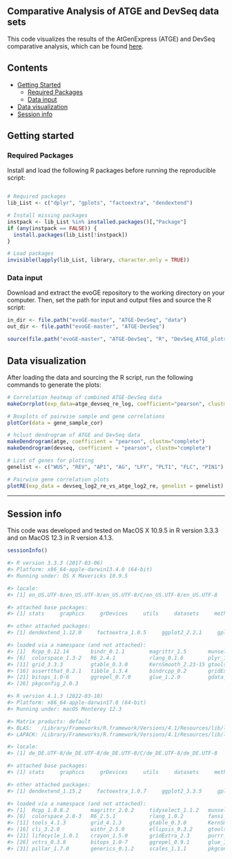 ## Comparative Analysis of ATGE and DevSeq data sets

This code visualizes the results of the AtGenExpress (ATGE) and DevSeq comparative analysis, which can be found [here](https://github.com/schustischuster/ATGE-DevSeq).


## Contents

* [Getting Started](#getting-started)
  * [Required Packages](#required-packages)
  * [Data input](#data-input)
* [Data visualization](#data-visualization)
* [Session info](#session-info)


## Getting started


### Required Packages
Install and load the following R packages before running the reproducible script:

```R

# Required packages
lib_List <- c("dplyr", "gplots", "factoextra", "dendextend")

# Install missing packages
instpack <- lib_List %in% installed.packages()[,"Package"]
if (any(instpack == FALSE)) {
  install.packages(lib_List[!instpack])
}

# Load packages
invisible(lapply(lib_List, library, character.only = TRUE))

```
  
### Data input
Download and extract the evoGE repository to the working directory on your computer. Then, set the path for input and output files and source the R script:

```R
in_dir <- file.path("evoGE-master", "ATGE-DevSeq", "data")
out_dir <- file.path("evoGE-master", "ATGE-DevSeq")

source(file.path("evoGE-master", "ATGE-DevSeq", "R", "DevSeq_ATGE_plots.R"))

```

## Data visualization

After loading the data and sourcing the R script, run the following commands to generate the plots:

```R
# Correlation heatmap of combined ATGE-DevSeq data
makeCorrplot(exp_data=atge_devseq_re_log, coefficient="pearson", clustm="complete")

# Boxplots of pairwise sample and gene correlations
plotCor(data = gene_sample_cor)

# hclust dendrogram of ATGE and DevSeq data
makeDendrogram(atge, coefficient = "pearson", clustm="complete")
makeDendrogram(devseq, coefficient = "pearson", clustm="complete")

# List of genes for plotting
genelist <- c("WUS", "REV", "AP1", "AG", "LFY", "PLT1", "FLC", "PIN1")

# Pairwise gene correlation plots
plotRE(exp_data = devseq_log2_re_vs_atge_log2_re, genelist = genelist)

```

---
## Session info

This code was developed and tested on MacOS X 10.9.5 in R version 3.3.3 and on MacOS 12.3 in R version 4.1.3. 

```R
sessionInfo()
```

```R
#> R version 3.3.3 (2017-03-06)
#> Platform: x86_64-apple-darwin13.4.0 (64-bit)
#> Running under: OS X Mavericks 10.9.5

#> locale:
#> [1] en_US.UTF-8/en_US.UTF-8/en_US.UTF-8/C/en_US.UTF-8/en_US.UTF-8

#> attached base packages:
#> [1] stats     graphics     grDevices     utils     datasets     methods     base   

#> other attached packages:
#> [1] dendextend_1.12.0     factoextra_1.0.5     ggplot2_2.2.1     gplots_3.0.1.1     dplyr_0.7.4 

#> loaded via a namespace (and not attached):
#> [1]  Rcpp_0.12.14       bindr_0.1.1        magrittr_1.5       munsell_0.5.0      viridisLite_0.3.0 
#> [6]  colorspace_1.3-2   R6_2.4.1           rlang_0.1.6        plyr_1.8.4         caTools_1.17.1    
#> [11] grid_3.3.3         gtable_0.3.0       KernSmooth_2.23-15 gtools_3.5.0       lazyeval_0.2.1    
#> [16] assertthat_0.2.1   tibble_1.3.4       bindrcpp_0.2       gridExtra_2.3      viridis_0.5.1     
#> [21] bitops_1.0-6       ggrepel_0.7.0      glue_1.2.0         gdata_2.18.0       scales_0.5.0      
#> [26] pkgconfig_2.0.3  

```

```R
#> R version 4.1.3 (2022-03-10)
#> Platform: x86_64-apple-darwin17.0 (64-bit)
#> Running under: macOS Monterey 12.3

#> Matrix products: default
#> BLAS:   /Library/Frameworks/R.framework/Versions/4.1/Resources/lib/libRblas.0.dylib
#> LAPACK: /Library/Frameworks/R.framework/Versions/4.1/Resources/lib/libRlapack.dylib

#> locale:
#> [1] de_DE.UTF-8/de_DE.UTF-8/de_DE.UTF-8/C/de_DE.UTF-8/de_DE.UTF-8

#> attached base packages:
#> [1] stats     graphics     grDevices     utils     datasets     methods     base     

#> other attached packages:
#> [1] dendextend_1.15.2     factoextra_1.0.7     ggplot2_3.3.5     gplots_3.1.1     dplyr_1.0.8      

#> loaded via a namespace (and not attached):
#> [1]  Rcpp_1.0.8.2       magrittr_2.0.2     tidyselect_1.1.2   munsell_0.5.0      viridisLite_0.4.0 
#> [6]  colorspace_2.0-3   R6_2.5.1           rlang_1.0.2        fansi_1.0.2        caTools_1.18.2    
#> [11] tools_4.1.3        grid_4.1.3         gtable_0.3.0       KernSmooth_2.23-20 utf8_1.2.2        
#> [16] cli_3.2.0          withr_2.5.0        ellipsis_0.3.2     gtools_3.9.2       tibble_3.1.6      
#> [21] lifecycle_1.0.1    crayon_1.5.0       gridExtra_2.3      purrr_0.3.4        viridis_0.6.2     
#> [26] vctrs_0.3.8        bitops_1.0-7       ggrepel_0.9.1      glue_1.6.2         compiler_4.1.3    
#> [31] pillar_1.7.0       generics_0.1.2     scales_1.1.1       pkgconfig_2.0.3  

```
